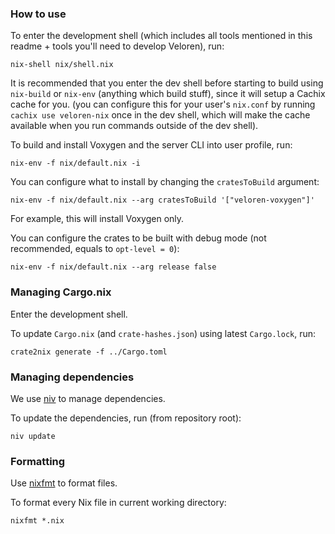 ### How to use

To enter the development shell (which includes all tools mentioned in this readme + tools you'll need to develop Veloren), run:
```shell
nix-shell nix/shell.nix
```
It is recommended that you enter the dev shell before starting to build using `nix-build` or `nix-env` (anything which build stuff),
since it will setup a Cachix cache for you. (you can configure this for your user's `nix.conf` by running `cachix use veloren-nix` once in the dev shell,
which will make the cache available when you run commands outside of the dev shell).

To build and install Voxygen and the server CLI into user profile, run:
```shell
nix-env -f nix/default.nix -i
```
You can configure what to install by changing the `cratesToBuild` argument:
```shell
nix-env -f nix/default.nix --arg cratesToBuild '["veloren-voxygen"]'
```
For example, this will install Voxygen only.

You can configure the crates to be built with debug mode (not recommended, equals to `opt-level = 0`):
```shell
nix-env -f nix/default.nix --arg release false
```

### Managing Cargo.nix

Enter the development shell.

To update `Cargo.nix` (and `crate-hashes.json`) using latest `Cargo.lock`, run:
```shell
crate2nix generate -f ../Cargo.toml
```

### Managing dependencies

We use [niv](https://github.com/nmattia/niv) to manage dependencies.

To update the dependencies, run (from repository root):
```shell
niv update
```

### Formatting

Use [nixfmt](https://github.com/serokell/nixfmt) to format files.

To format every Nix file in current working directory:
```shell
nixfmt *.nix
```
